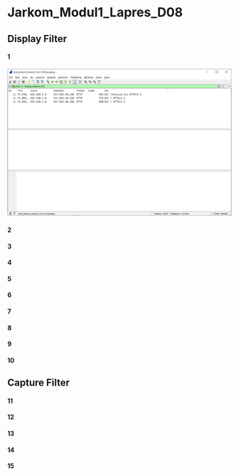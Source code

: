 # Jarkom_Modul1_Lapres_D08
## Display Filter
#### 1
![alt text](images/1_1.png)
#### 2
#### 3
#### 4
#### 5
#### 6
#### 7
#### 8
#### 9
#### 10
## Capture Filter
#### 11
#### 12
#### 13
#### 14
#### 15
